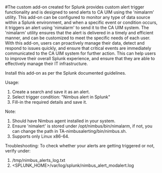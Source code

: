 #The custom add-on created for Splunk provides custom alert trigger functionality and is designed to send alerts to CA UIM using the 'nimalarm' utility. This add-on can be configured to monitor any type of data source within a Splunk environment, and when a specific event or condition occurs, it triggers an alert using 'nimalarm' to send it to the CA UIM system. The 'nimalarm' utility ensures that the alert is delivered in a timely and efficient manner, and can be customized to meet the specific needs of each user. With this add-on, users can proactively manage their data, detect and respond to issues quickly, and ensure that critical events are immediately communicated to the CA UIM system for further action. This can help users to improve their overall Splunk experience, and ensure that they are able to effectively manage their IT infrastructure.

Install this add-on as per the Splunk documented guidelines.

Usage:
1. Create a search and save it as an alert.
2. Select trigger condition: "Nimbus alert in Splunk"
3. Fill-in the required details and save it.

Note:
1. Should have Nimbus agent installed in your system.
2. Ensure 'nimalert' is stored under /opt/nimbus/bin/nimalarm, if not, you can change the path in TA-nimbusalerting/bin/nimbus.sh.
3. Supports only Linux x86-64.

Troubleshooting:
To check whether your alerts are getting triggered or not, verify under:

1. /tmp/nimbus_alerts_log.txt
2. <SPLUNK_HOME>/var/log/splunk/nimbus_alert_modalert.log
